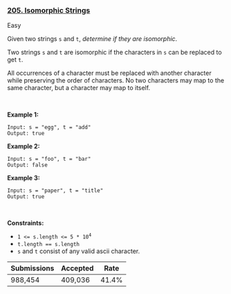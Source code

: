 ### [205. Isomorphic Strings](https://leetcode.com/problems/isomorphic-strings)

Easy

Given two strings `` s `` and `` t ``, _determine if they are isomorphic_.

Two strings `` s `` and `` t `` are isomorphic if the characters in `` s `` can be replaced to get `` t ``.

All occurrences of a character must be replaced with another character while preserving the order of characters. No two characters may map to the same character, but a character may map to itself.

 

__Example 1:__

```
Input: s = "egg", t = "add"
Output: true
```

__Example 2:__

```
Input: s = "foo", t = "bar"
Output: false
```

__Example 3:__

```
Input: s = "paper", t = "title"
Output: true
```

 

__Constraints:__

*   <code>1 <= s.length <= 5 * 10<sup>4</sup></code>
*   `` t.length == s.length ``
*   `` s `` and `` t `` consist of any valid ascii character.

| Submissions    | Accepted     | Rate   |
| -------------- | ------------ | ------ |
| 988,454 | 409,036 | 41.4% |